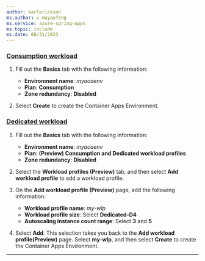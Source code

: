 ```yaml
---
author: karlerickson
ms.author: v-muyaofeng
ms.service: azure-spring-apps
ms.topic: include
ms.date: 08/31/2023
---
```


<!-- 
For clarity of structure, a separate markdown file is used to describe how to create container apps environment.

[!INCLUDE [prepare-container-apps-environment](includes/quickstart-deploy-event-driven-app/prepare-container-apps-environment.md)]

-->

### [Consumption workload](#tab/Consumption-workload)

1. Fill out the **Basics** tab with the following information:

   - **Environment name**: *myacaenv*
   - **Plan**: **Consumption**
   - **Zone redundancy**: **Disabled**

1. Select **Create** to create the Container Apps Environment.

### [Dedicated workload](#tab/Dedicated-workload)

1. Fill out the **Basics** tab with the following information:

   - **Environment name**: *myacaenv*
   - **Plan**: **(Preview) Consumption and Dedicated workload profiles**
   - **Zone redundancy**: **Disabled**

1. Select the **Workload profiles (Preview)** tab, and then select **Add workload profile** to add a workload profile.

1. On the **Add workload profile (Preview)** page, add the following information:

   - **Workload profile name**: *my-wlp*
   - **Workload profile size**: Select **Dedicated-D4**
   - **Autoscaling instance count range**: Select **3** and **5**

1. Select **Add**. This selection takes you back to the **Add workload profile(Preview)** page. Select **my-wlp**, and then select **Create** to create the Container Apps Environment.

---
